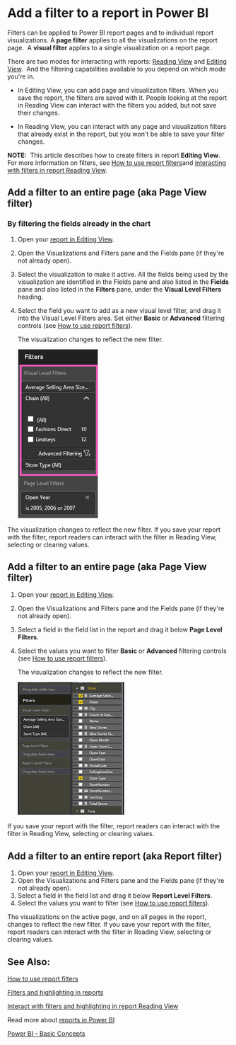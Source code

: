 ﻿<properties 
   pageTitle="Add a filter to a report in Power BI"
   description="Add a filter to a report in Power BI"
   services="powerbi" 
   documentationCenter="" 
   authors="v-aljenk" 
   manager="mblythe" 
   editor=""
   tags=""/>
 
<tags
   ms.service="powerbi"
   ms.devlang="NA"
   ms.topic="article"
   ms.tgt_pltfrm="NA"
   ms.workload="powerbi"
   ms.date="10/14/2015"
   ms.author="v-aljenk"/>

# Add a filter to a report in Power BI

Filters can be applied to Power BI report pages and to individual report visualizations. A **page filter** applies to all the visualizations on the report page.  A **visual filter** applies to a single visualization on a report page.

There are two modes for interacting with reports: [Reading View](http://support.powerbi.com/knowledgebase/articles/445094) and [Editing View](http://support.powerbi.com/knowledgebase/articles/443094).  And the filtering capabilities available to you depend on which mode you're in.

-   In Editing View, you can add page and visualization filters. When you save the report, the filters are saved with it. People looking at the report in Reading View can interact with the filters you added, but not save their changes.

-   In Reading View, you can interact with any page and visualization filters that already exist in the report, but you won't be able to save your filter changes.

**NOTE:**  This article describes how to create filters in report **Editing View**.  For more information on filters, see [How to use report filters](http://support.powerbi.com/knowledgebase/articles/546859)and [interacting with filters in report Reading View](http://support.powerbi.com/knowledgebase/articles/445094).

## Add a filter to an entire page (aka Page View filter)

### By filtering the fields already in the chart

1.  Open your [report in Editing View](http://support.powerbi.com/knowledgebase/articles/439921-go-from-report-reading-view-to-editing-view).

2.  Open the Visualizations and Filters pane and the Fields pane (if they're not already open).

3.  Select the visualization to make it active. All the fields being used by the visualization are identified in the Fields pane and also listed in the **Fields** pane and also listed in the **Filters** pane, under the **Visual Level Filters** heading.

4.  Select the field you want to add as a new visual level filter, and drag it into the Visual Level Filters area.  Set either **Basic** or **Advanced** filtering controls (see [How to use report filters](http://support.powerbi.com/knowledgebase/articles/546859)).

    The visualization changes to reflect the new filter. 

    ![](media/powerbi-service-add-a-filter-to-a-report/vizFilter.png)

The visualization changes to reflect the new filter. If you save your report with the filter, report readers can interact with the filter in Reading View, selecting or clearing values. 

## Add a filter to an entire page (aka Page View filter)

1.  Open your [report in Editing View](http://support.powerbi.com/knowledgebase/articles/439921-go-from-report-reading-view-to-editing-view).

2.  Open the Visualizations and Filters pane and the Fields pane (if they're not already open).

3.  Select a field in the field list in the report and drag it below **Page Level Filters**. 

4.  Select the values you want to filter **Basic** or **Advanced** filtering controls (see [How to use report filters](http://support.powerbi.com/knowledgebase/articles/546859)).

    The visualization changes to reflect the new filter. 

    ![](media/powerbi-service-add-a-filter-to-a-report/filterPage.gif)

If you save your report with the filter, report readers can interact with the filter in Reading View, selecting or clearing values. 

## Add a filter to an entire report (aka Report filter)

1. Open your [report in Editing View](http://support.powerbi.com/knowledgebase/articles/439921-go-from-report-reading-view-to-editing-view).
2. Open the Visualizations and Filters pane and the Fields pane (if they're not already open).
3. Select a field in the field list and drag it below **Report Level Filters**.
4. Select the values you want to filter (see [How to use report filters](http://support.powerbi.com/knowledgebase/articles/546859)). 

The visualizations on the active page, and on all pages in the report, changes to reflect the new filter. If you save your report with the filter, report readers can interact with the filter in Reading View, selecting or clearing values. 

##  See Also:

 [How to use report filters](http://support.powerbi.com/knowledgebase/articles/546859)

  [Filters and highlighting in reports](http://support.powerbi.com/knowledgebase/articles/467092-about-filters-and-highlighting-in-reports)

[Interact with filters and highlighting in report Reading View](http://support.powerbi.com/knowledgebase/articles/445094-interact-with-a-report-in-reading-view)

Read more about [reports in Power BI](http://support.powerbi.com/knowledgebase/articles/425684-reports-in-power-bi)

[Power BI - Basic Concepts](http://support.powerbi.com/knowledgebase/articles/487029-power-bi-preview-basic-concepts)*﻿*

